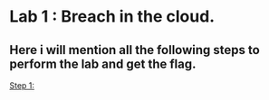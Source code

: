 # Lab 1 : Breach in the cloud.

## Here i will mention all the following steps to perform the lab and get the flag.

<ins> Step 1: </ins>
